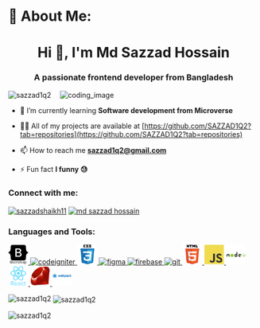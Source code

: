 # 💫 About Me:
<h1 align="center">Hi 👋, I'm Md Sazzad Hossain</h1>
<h3 align="center">A passionate frontend developer from Bangladesh</h3>

<img align="right" width="400px" src="https://media1.giphy.com/media/qgQUggAC3Pfv687qPC/giphy.gif" alt="coding_image">

<p align="left"> <img src="https://komarev.com/ghpvc/?username=sazzad1q2&label=Profile%20views&color=0e75b6&style=flat" alt="sazzad1q2" /> </p>

- 🌱 I’m currently learning **Software development from Microverse**

- 👨‍💻 All of my projects are available at [https://github.com/SAZZAD1Q2?tab=repositories](https://github.com/SAZZAD1Q2?tab=repositories)

- 📫 How to reach me **sazzad1q2@gmail.com**

- ⚡ Fun fact **I funny 😓**

<h3 align="left">Connect with me:</h3>
<p align="left">
<a href="https://twitter.com/sazzadshaikh11" target="blank"><img align="center" src="https://raw.githubusercontent.com/rahuldkjain/github-profile-readme-generator/master/src/images/icons/Social/twitter.svg" alt="sazzadshaikh11" height="30" width="40" /></a>
<a href="https://linkedin.com/in/md sazzad hossain" target="blank"><img align="center" src="https://raw.githubusercontent.com/rahuldkjain/github-profile-readme-generator/master/src/images/icons/Social/linked-in-alt.svg" alt="md sazzad hossain" height="30" width="40" /></a>
</p>

<h3 align="left">Languages and Tools:</h3>
<p align="left"> <a href="https://getbootstrap.com" target="_blank" rel="noreferrer"> <img src="https://raw.githubusercontent.com/devicons/devicon/master/icons/bootstrap/bootstrap-plain-wordmark.svg" alt="bootstrap" width="40" height="40"/> </a> <a href="https://codeigniter.com" target="_blank" rel="noreferrer"> <img src="https://cdn.worldvectorlogo.com/logos/codeigniter.svg" alt="codeigniter" width="40" height="40"/> </a> <a href="https://www.w3schools.com/css/" target="_blank" rel="noreferrer"> <img src="https://raw.githubusercontent.com/devicons/devicon/master/icons/css3/css3-original-wordmark.svg" alt="css3" width="40" height="40"/> </a> <a href="https://www.figma.com/" target="_blank" rel="noreferrer"> <img src="https://www.vectorlogo.zone/logos/figma/figma-icon.svg" alt="figma" width="40" height="40"/> </a> <a href="https://firebase.google.com/" target="_blank" rel="noreferrer"> <img src="https://www.vectorlogo.zone/logos/firebase/firebase-icon.svg" alt="firebase" width="40" height="40"/> </a> <a href="https://git-scm.com/" target="_blank" rel="noreferrer"> <img src="https://www.vectorlogo.zone/logos/git-scm/git-scm-icon.svg" alt="git" width="40" height="40"/> </a> <a href="https://www.w3.org/html/" target="_blank" rel="noreferrer"> <img src="https://raw.githubusercontent.com/devicons/devicon/master/icons/html5/html5-original-wordmark.svg" alt="html5" width="40" height="40"/> </a> <a href="https://developer.mozilla.org/en-US/docs/Web/JavaScript" target="_blank" rel="noreferrer"> <img src="https://raw.githubusercontent.com/devicons/devicon/master/icons/javascript/javascript-original.svg" alt="javascript" width="40" height="40"/> </a> <a href="https://nodejs.org" target="_blank" rel="noreferrer"> <img src="https://raw.githubusercontent.com/devicons/devicon/master/icons/nodejs/nodejs-original-wordmark.svg" alt="nodejs" width="40" height="40"/> </a> <a href="https://reactjs.org/" target="_blank" rel="noreferrer"> <img src="https://raw.githubusercontent.com/devicons/devicon/master/icons/react/react-original-wordmark.svg" alt="react" width="40" height="40"/> </a> <a href="https://www.ruby-lang.org/en/" target="_blank" rel="noreferrer"> <img src="https://raw.githubusercontent.com/devicons/devicon/master/icons/ruby/ruby-original.svg" alt="ruby" width="40" height="40"/> </a> <a href="https://webpack.js.org" target="_blank" rel="noreferrer"> <img src="https://raw.githubusercontent.com/devicons/devicon/d00d0969292a6569d45b06d3f350f463a0107b0d/icons/webpack/webpack-original-wordmark.svg" alt="webpack" width="40" height="40"/> </a> </p>

<p><img align="left" src="https://github-readme-stats.vercel.app/api/top-langs?username=sazzad1q2&show_icons=true&locale=en&layout=compact" alt="sazzad1q2" /></p>

<p>&nbsp;<img align="center" src="https://github-readme-stats.vercel.app/api?username=sazzad1q2&show_icons=true&locale=en" alt="sazzad1q2" /></p>

<p><img align="center" src="https://github-readme-streak-stats.herokuapp.com/?user=sazzad1q2&" alt="sazzad1q2" /></p>
